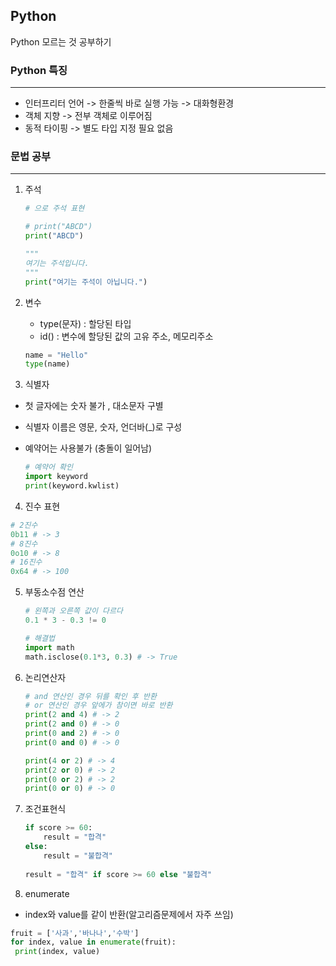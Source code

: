 ## Python

Python 모르는 것 공부하기



### Python 특징

-----------------------

 - 인터프리터 언어 -> 한줄씩 바로 실행 가능 -> 대화형환경
 - 객체 지향 -> 전부 객체로 이루어짐
 - 동적 타이핑 -> 별도 타입 지정 필요 없음



###  문법 공부

------

1. 주석

   ```python
   # 으로 주석 표현
   
   # print("ABCD")
   print("ABCD")
   
   """
   여기는 주석입니다.
   """
   print("여기는 주석이 아닙니다.")
   ```

2. 변수

   - type(문자) : 할당된 타입
   - id() : 변수에 할당된 값의 고유 주소, 메모리주소

   ```python
   name = "Hello"
   type(name)
   ```

3.  식별자

   - 첫 글자에는 숫자 불가 , 대소문자 구별

   - 식별자 이름은 영문, 숫자, 언더바(_)로 구성

   - 예약어는 사용불가 (충돌이 일어남)

     ```python
     # 예약어 확인
     import keyword
     print(keyword.kwlist)
     ```

4.  진수 표현

   ```python
   # 2진수
   0b11 # -> 3
   # 8진수
   0o10 # -> 8
   # 16진수
   0x64 # -> 100
   ```

5. 부동소수점 연산

   ```python
   # 왼쪽과 오른쪽 값이 다르다
   0.1 * 3 - 0.3 != 0
   
   # 해결법
   import math
   math.isclose(0.1*3, 0.3) # -> True
   ```

6. 논리연산자

   ```python
   # and 연산인 경우 뒤를 확인 후 반환
   # or 연산인 경우 앞에가 참이면 바로 반환
   print(2 and 4) # -> 2
   print(2 and 0) # -> 0
   print(0 and 2) # -> 0
   print(0 and 0) # -> 0
   
   print(4 or 2) # -> 4
   print(2 or 0) # -> 2
   print(0 or 2) # -> 2
   print(0 or 0) # -> 0
   ```

7. 조건표현식

   ```python
   if score >= 60:
       result = "합격"
   else:
       result = "불합격"
       
   result = "합격" if score >= 60 else "불합격"
   ```

8.  enumerate

   - index와 value를 같이 반환(알고리즘문제에서 자주 쓰임)

   ```python
   fruit = ['사과','바나나','수박']
   for index, value in enumerate(fruit):
   	print(index, value)
   ```

   

